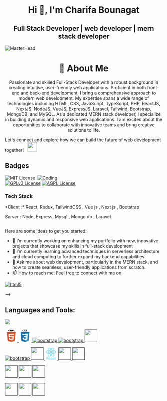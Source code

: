 <h1 align="center">Hi 👋, I'm Charifa Bounagat</h1>
<h2 align="center">Full Stack Developer | web developer | mern stack developer </h2>

![MasterHead](
https://user-images.githubusercontent.com/74038190/225813708-98b745f2-7d22-48cf-9150-083f1b00d6c9.gif
)


##

<h1 align="center" > 🚀 About Me </h1>
<p align="center" >
  Passionate and skilled Full-Stack Developer with a robust background in creating intuitive, user-friendly web applications. Proficient in both front-end and back-end development, I bring a comprehensive approach to modern web development. My expertise spans a wide range of technologies including HTML, CSS, JavaScript, TypeScript, PHP, ReactJS, NextJS, NodeJS, VueJS, ExpressJS, Laravel, Tailwind, Bootstrap, MongoDB, and MySQL. As a dedicated MERN stack developer, I specialize in building dynamic and responsive web applications.
I am excited about the opportunities to collaborate with innovative teams and bring creative solutions to life.

<p>
  Let's connect and explore how we can build the future of web development together! &nbsp;
<img src="https://user-images.githubusercontent.com/74038190/216120974-24a76b31-7f39-41f1-a38f-b3c1377cc612.png" width="30" height="30" />
</p>
</p>


## Badges
<img align="right" alt="Coding" width="400" src="https://user-images.githubusercontent.com/74038190/221352975-94759904-aa4c-4032-a8ab-b546efb9c478.gif" >

[![MIT License](https://img.shields.io/badge/License-MIT-green.svg)](https://choosealicense.com/licenses/mit/)
[![GPLv3 License](https://img.shields.io/badge/License-GPL%20v3-yellow.svg)](https://opensource.org/licenses/)
[![AGPL License](https://img.shields.io/badge/license-AGPL-blue.svg)](http://www.gnu.org/licenses/agpl-3.0)


<h3> Tech Stack </h3>
*Client :* React, Redux, TailwindCSS , Vue js  , Next js , Bootstrap 

*Server :* Node, Express, Mysql , Mongo db , Laravel

##

Here are some ideas to get you started:

- 🔭 I’m currently working on enhancing my portfolio with new, innovative projects that showcase my skills in full-stack development
- 🌱 I’m currently learning advanced techniques in serverless architecture and cloud computing to further expand my backend capabilities
- 💬 Ask me about web development, particularly in the MERN stack, and how to create seamless, user-friendly applications from scratch.
- 📫 How to reach me: Feel free to connect with me on 
 <p>
    <a href="https://www.linkedin.com/in/charifa-bounagat-a66ba0265/" target="_blank" rel="noreferrer">
      <img src="https://user-images.githubusercontent.com/74038190/235294012-0a55e343-37ad-4b0f-924f-c8431d9d2483.gif" alt="html5" width="40" height="40"/>
  </a>

 </p>
-->
<h2 align="left">Languages and Tools:</h2>
<div> 
  <img src="https://user-images.githubusercontent.com/74038190/212257467-871d32b7-e401-42e8-a166-fcfd7baa4c6b.gif" />
  <p>
    <a href="https://www.w3.org/html/" target="_blank" rel="noreferrer">
      <img src="https://raw.githubusercontent.com/devicons/devicon/master/icons/html5/html5-original-wordmark.svg" alt="html5" width="40" height="40"/>
    </a>
     <a href="https://www.w3schools.com/css/" target="_blank" rel="noreferrer">
      <img src="https://raw.githubusercontent.com/devicons/devicon/master/icons/css3/css3-original-wordmark.svg" alt="css3" width="40" height="40"/>
    </a>
    <a href="https://getbootstrap.com" target="_blank" rel="noreferrer">
      <img src="https://raw.githubusercontent.com/jmnote/z-icons/master/svg/javascript.svg" alt="bootstrap" width="40" height="40"/>
    </a>
    <a href="https://getbootstrap.com" target="_blank" rel="noreferrer">
      <img src="https://raw.githubusercontent.com/jmnote/z-icons/master/svg/php.svg" alt="bootstrap" width="40" height="40"/>
    </a>
     <a href="" target="_blank" rel="noreferrer">
       <img src="https://cdn.jsdelivr.net/gh/devicons/devicon@latest/icons/azuresqldatabase/azuresqldatabase-original.svg"  width="40" height="40"/>
    </a>          
  </p>
  
  <p>
     <a href="https://getbootstrap.com" target="_blank" rel="noreferrer">
      <img src="https://raw.githubusercontent.com/jmnote/z-icons/master/svg/bootstrap.svg" alt="bootstrap" width="40" height="40"/>
    </a>     
   <a href="" target="_blank" rel="noreferrer">
      <img src="https://cdn.jsdelivr.net/gh/devicons/devicon@latest/icons/tailwindcss/tailwindcss-original.svg" width="40" height="40" />
    </a>
    <a href="https://reactjs.org/" target="_blank" rel="noreferrer">
      <img src="https://raw.githubusercontent.com/devicons/devicon/master/icons/react/react-original-wordmark.svg" alt="react" width="40" height="40"/>
    </a>
    <a href="" target="_blank" rel="noreferrer">
      <img src="https://cdn.jsdelivr.net/gh/devicons/devicon@latest/icons/nextjs/nextjs-original.svg" alt="" width="40" height="40"/>
    </a>
    <a href="" target="_blank" rel="noreferrer">
      <img src="https://cdn.jsdelivr.net/gh/devicons/devicon@latest/icons/vuejs/vuejs-original-wordmark.svg"  alt="" width="40" height="40"/>
    </a>
  </p>
  
  <p>
     <a href="" target="_blank" rel="noreferrer">
    <img  src="https://cdn.jsdelivr.net/gh/devicons/devicon@latest/icons/nodejs/nodejs-original-wordmark.svg" alt="" width="40" height="40"/>
  </a>
    <a href="" target="_blank" rel="noreferrer">
    <img src="https://cdn.jsdelivr.net/gh/devicons/devicon@latest/icons/express/express-original-wordmark.svg" alt="" width="40" height="40"/>
  </a>
     <a href="" target="_blank" rel="noreferrer">
    <img src="https://cdn.jsdelivr.net/gh/devicons/devicon@latest/icons/laravel/laravel-original-wordmark.svg" alt="" width="40" height="40"/>
  </a>
  </p>

<p align="left">
 <a href="" target="_blank" rel="noreferrer">
    <img src="https://cdn.jsdelivr.net/gh/devicons/devicon@latest/icons/mysql/mysql-original-wordmark.svg" alt="" width="40" height="40"/>
  </a>
  <a href="" target="_blank" rel="noreferrer">
    <img src="https://cdn.jsdelivr.net/gh/devicons/devicon@latest/icons/mongodb/mongodb-plain-wordmark.svg" alt="" width="40" height="40"/>
  </a>
   <a href="" target="_blank" rel="noreferrer">
    <img src="https://cdn.jsdelivr.net/gh/devicons/devicon@latest/icons/microsoftsqlserver/microsoftsqlserver-original-wordmark.svg" alt="" width="40" height="40"/>
  </a>
</p>
</div>


  
